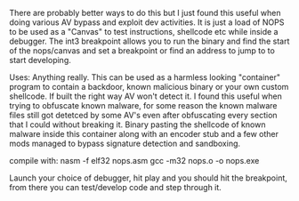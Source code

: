 There are probably better ways to do this but I just found this useful when doing various AV bypass and exploit dev activities.
It is just a load of NOPS to be used as a "Canvas" to test instructions, shellcode etc while inside a debugger. 
The int3 breakpoint allows you to run the binary and find the start of the nops/canvas and set a breakpoint or find an address to jump to to start developing.

Uses:
Anything really.
This can be used as a harmless looking "container" program to contain a backdoor, known malicious binary or your own custom shellcode. If built the right way AV won't detect it. 
I found this useful when trying to obfuscate known malware, for some reason the known malware files still got detetced by some AV's even after obfuscating every section that I could without breaking it. 
Binary pasting the shellcode of known malware inside this container along with an encoder stub and a few other mods managed to bypass signature detection and sandboxing. 

compile with:
nasm -f elf32 nops.asm
gcc -m32 nops.o -o nops.exe

Launch your choice of debugger, hit play and you should hit the breakpoint, from there you can test/develop code and step through it.